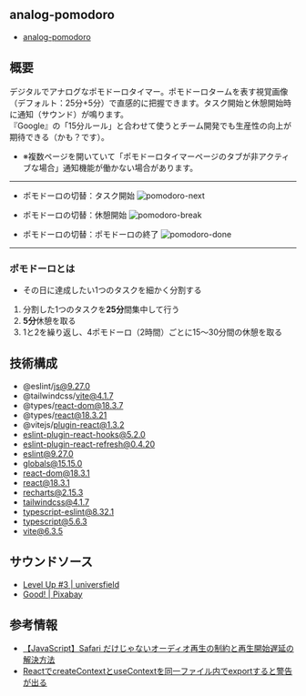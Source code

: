 ## analog-pomodoro
- [analog-pomodoro](https://analog-pomodoro.netlify.app/)

## 概要
デジタルでアナログなポモドーロタイマー。ポモドーロタームを表す視覚画像（デフォルト：25分+5分）で直感的に把握できます。タスク開始と休憩開始時に通知（サウンド）が鳴ります。<br>『Google』の「15分ルール」と合わせて使うとチーム開発でも生産性の向上が期待できる（かも？です）。

- ※複数ページを開いていて「ポモドーロタイマーページのタブが非アクティブな場合」通知機能が働かない場合があります。

---
- ポモドーロの切替：タスク開始
![pomodoro-next](https://github.com/user-attachments/assets/d5cb63e8-38f4-49fe-931f-5258d5faf19c)

- ポモドーロの切替：休憩開始
![pomodoro-break](https://github.com/user-attachments/assets/6a68087b-6af1-408a-ba4c-cc8643643d01)

- ポモドーロの切替：ポモドーロの終了
![pomodoro-done](https://github.com/user-attachments/assets/e32b0f8d-da59-4dcc-a583-33172b452403)

---

### ポモドーロとは
- その日に達成したい1つのタスクを細かく分割する
1. 分割した1つのタスクを**25分**間集中して行う
2. **5分**休憩を取る
3. 1と2を繰り返し、4ポモドーロ（2時間）ごとに15〜30分間の休憩を取る

## 技術構成
- @eslint/js@9.27.0
- @tailwindcss/vite@4.1.7
- @types/react-dom@18.3.7
- @types/react@18.3.21
- @vitejs/plugin-react@1.3.2
- eslint-plugin-react-hooks@5.2.0
- eslint-plugin-react-refresh@0.4.20
- eslint@9.27.0
- globals@15.15.0
- react-dom@18.3.1
- react@18.3.1
- recharts@2.15.3
- tailwindcss@4.1.7
- typescript-eslint@8.32.1
- typescript@5.6.3
- vite@6.3.5

## サウンドソース
- [Level Up #3 | universfield](https://pixabay.com/ja/users/universfield-28281460/)
- [Good! | Pixabay](https://pixabay.com/ja/users/pixabay-1/)

## 参考情報
- [【JavaScript】Safari だけじゃないオーディオ再生の制約と再生開始遅延の解決方法](https://webfrontend.ninja/js-audio-autoplay-policy-and-delay/)
- [ReactでcreateContextとuseContextを同一ファイル内でexportすると警告が出る](https://iwb.jp/react-createcontext-usecontext-file-export-warning/#google_vignette)
